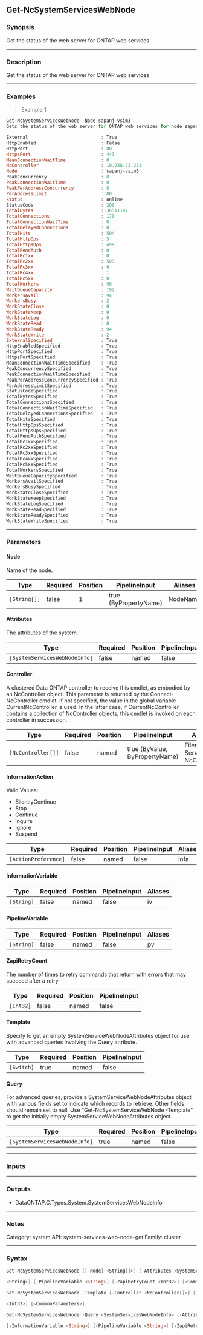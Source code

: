 Get-NcSystemServicesWebNode
---------------------------

### Synopsis
Get the status of the web server for ONTAP web services

---

### Description

Get the status of the web server for ONTAP web services

---

### Examples
> Example 1

```PowerShell
Get-NcSystemServicesWebNode -Node sapanj-vsim3
Gets the status of the web server for ONTAP web services for node sapanj-vsim3

External                           : True
HttpEnabled                        : False
HttpPort                           : 80
HttpsPort                          : 443
MeanConnectionWaitTime             : 0
NcController                       : 10.238.73.251
Node                               : sapanj-vsim3
PeakConcurrency                    : 8
PeakConnectionWaitTime             : 0
PeakPerAddressConcurrency          : 8
PerAddressLimit                    : 80
Status                             : online
StatusCode                         : 200
TotalBytes                         : 36511197
TotalConnections                   : 170
TotalConnectionWaitTime            : 0
TotalDelayedConnections            : 0
TotalHits                          : 504
TotalHttpOps                       : 5
TotalHttpsOps                      : 499
TotalPendAuth                      : 0
TotalRc1xx                         : 0
TotalRc2xx                         : 503
TotalRc3xx                         : 0
TotalRc4xx                         : 1
TotalRc5xx                         : 0
TotalWorkers                       : 96
WaitQueueCapacity                  : 192
WorkersAvail                       : 94
WorkersBusy                        : 2
WorkStateClose                     : 0
WorkStateKeep                      : 0
WorkStateLog                       : 0
WorkStateRead                      : 0
WorkStateReady                     : 94
WorkStateWrite                     : 2
ExternalSpecified                  : True
HttpEnabledSpecified               : True
HttpPortSpecified                  : True
HttpsPortSpecified                 : True
MeanConnectionWaitTimeSpecified    : True
PeakConcurrencySpecified           : True
PeakConnectionWaitTimeSpecified    : True
PeakPerAddressConcurrencySpecified : True
PerAddressLimitSpecified           : True
StatusCodeSpecified                : True
TotalBytesSpecified                : True
TotalConnectionsSpecified          : True
TotalConnectionWaitTimeSpecified   : True
TotalDelayedConnectionsSpecified   : True
TotalHitsSpecified                 : True
TotalHttpOpsSpecified              : True
TotalHttpsOpsSpecified             : True
TotalPendAuthSpecified             : True
TotalRc1xxSpecified                : True
TotalRc2xxSpecified                : True
TotalRc3xxSpecified                : True
TotalRc4xxSpecified                : True
TotalRc5xxSpecified                : True
TotalWorkersSpecified              : True
WaitQueueCapacitySpecified         : True
WorkersAvailSpecified              : True
WorkersBusySpecified               : True
WorkStateCloseSpecified            : True
WorkStateKeepSpecified             : True
WorkStateLogSpecified              : True
WorkStateReadSpecified             : True
WorkStateReadySpecified            : True
WorkStateWriteSpecified            : True

```

---

### Parameters
#### **Node**
Name of the node.

|Type        |Required|Position|PipelineInput        |Aliases |
|------------|--------|--------|---------------------|--------|
|`[String[]]`|false   |1       |true (ByPropertyName)|NodeName|

#### **Attributes**
The attributes of the system.

|Type                         |Required|Position|PipelineInput|
|-----------------------------|--------|--------|-------------|
|`[SystemServicesWebNodeInfo]`|false   |named   |false        |

#### **Controller**
A clustered Data ONTAP controller to receive this cmdlet, as embodied by an NcController object.  This parameter is returned by the Connect-NcController cmdlet.  If not specified, the value in the global variable CurrentNcController is used.  In the latter case, if CurrentNcController contains a collection of NcController objects, this cmdlet is invoked on each controller in succession.

|Type              |Required|Position|PipelineInput                 |Aliases                          |
|------------------|--------|--------|------------------------------|---------------------------------|
|`[NcController[]]`|false   |named   |true (ByValue, ByPropertyName)|Filer<br/>Server<br/>NcController|

#### **InformationAction**

Valid Values:

* SilentlyContinue
* Stop
* Continue
* Inquire
* Ignore
* Suspend

|Type                |Required|Position|PipelineInput|Aliases|
|--------------------|--------|--------|-------------|-------|
|`[ActionPreference]`|false   |named   |false        |infa   |

#### **InformationVariable**

|Type      |Required|Position|PipelineInput|Aliases|
|----------|--------|--------|-------------|-------|
|`[String]`|false   |named   |false        |iv     |

#### **PipelineVariable**

|Type      |Required|Position|PipelineInput|Aliases|
|----------|--------|--------|-------------|-------|
|`[String]`|false   |named   |false        |pv     |

#### **ZapiRetryCount**
The number of times to retry commands that return with errors that may succeed after a retry

|Type     |Required|Position|PipelineInput|
|---------|--------|--------|-------------|
|`[Int32]`|false   |named   |false        |

#### **Template**
Specify to get an empty SystemServiceWebNodeAttributes object for use with advanced queries involving the Query attribute.

|Type      |Required|Position|PipelineInput|
|----------|--------|--------|-------------|
|`[Switch]`|true    |named   |false        |

#### **Query**
For advanced queries, provide a SystemServiceWebNodeAttributes object with various fields set to indicate which records to retrieve.  Other fields should remain set to null.  Use "Get-NcSystemServiceWebNode -Template" to get the initially empty SystemServiceWebNodeAttributes object.

|Type                         |Required|Position|PipelineInput|
|-----------------------------|--------|--------|-------------|
|`[SystemServicesWebNodeInfo]`|true    |named   |false        |

---

### Inputs

---

### Outputs
* DataONTAP.C.Types.System.SystemServicesWebNodeInfo

---

### Notes
Category: system
API: system-services-web-node-get
Family: cluster

---

### Syntax
```PowerShell
Get-NcSystemServicesWebNode [[-Node] <String[]>] [-Attributes <SystemServicesWebNodeInfo>] [-Controller <NcController[]>] [-InformationAction <ActionPreference>] [-InformationVariable 
```
```PowerShell
<String>] [-PipelineVariable <String>] [-ZapiRetryCount <Int32>] [<CommonParameters>]
```
```PowerShell
Get-NcSystemServicesWebNode -Template [-Controller <NcController[]>] [-InformationAction <ActionPreference>] [-InformationVariable <String>] [-PipelineVariable <String>] [-ZapiRetryCount 
```
```PowerShell
<Int32>] [<CommonParameters>]
```
```PowerShell
Get-NcSystemServicesWebNode -Query <SystemServicesWebNodeInfo> [-Attributes <SystemServicesWebNodeInfo>] [-Controller <NcController[]>] [-InformationAction <ActionPreference>] 
```
```PowerShell
[-InformationVariable <String>] [-PipelineVariable <String>] [-ZapiRetryCount <Int32>] [<CommonParameters>]
```
